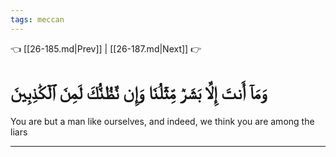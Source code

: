 ```yaml
---
tags: meccan
---
```


👈 [[26-185.md|Prev]] | [[26-187.md|Next]] 👉

# وَمَآ أَنتَ إِلَّا بَشَرٞ مِّثۡلُنَا وَإِن نَّظُنُّكَ لَمِنَ ٱلۡكَٰذِبِينَ

You are but a man like ourselves, and indeed, we think you are among the liars

---

